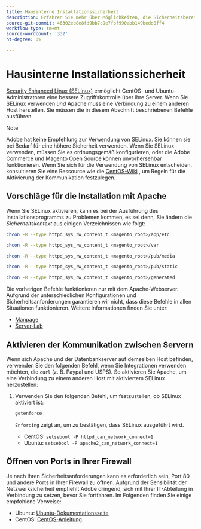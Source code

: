 ```yaml
---
title: Hausinterne Installationssicherheit
description: Erfahren Sie mehr über Möglichkeiten, die Sicherheitsbereitschaft Ihrer Adobe Commerce- oder Magento Open Source-Installation vor Ort zu verbessern.
source-git-commit: 46302eb8e8fd9bb7c9e7fbf990abb149bedd0ff4
workflow-type: tm+mt
source-wordcount: '332'
ht-degree: 0%

---
```



# Hausinterne Installationssicherheit

[Security Enhanced Linux (SELinux)](https://selinuxproject.org/page/Main_Page) ermöglicht CentOS- und Ubuntu-Administratoren eine bessere Zugriffskontrolle über ihre Server. Wenn Sie SELinux verwenden *und* Apache muss eine Verbindung zu einem anderen Host herstellen. Sie müssen die in diesem Abschnitt beschriebenen Befehle ausführen.

>[!NOTE]
>
>Adobe hat keine Empfehlung zur Verwendung von SELinux. Sie können sie bei Bedarf für eine höhere Sicherheit verwenden. Wenn Sie SELinux verwenden, müssen Sie es ordnungsgemäß konfigurieren, oder die Adobe Commerce und Magento Open Source können unvorhersehbar funktionieren. Wenn Sie sich für die Verwendung von SELinux entscheiden, konsultieren Sie eine Ressource wie die [CentOS-Wiki](https://wiki.centos.org/HowTos/SELinux) , um Regeln für die Aktivierung der Kommunikation festzulegen.

## Vorschläge für die Installation mit Apache

Wenn Sie SELinux aktivieren, kann es bei der Ausführung des Installationsprogramms zu Problemen kommen, es sei denn, Sie ändern die *Sicherheitskontext* aus einigen Verzeichnissen wie folgt:

```bash
chcon -R --type httpd_sys_rw_content_t <magento_root>/app/etc
```

```bash
chcon -R --type httpd_sys_rw_content_t <magento_root>/var
```

```bash
chcon -R --type httpd_sys_rw_content_t <magento_root>/pub/media
```

```bash
chcon -R --type httpd_sys_rw_content_t <magento_root>/pub/static
```

```bash
chcon -R --type httpd_sys_rw_content_t <magento_root>/generated
```

Die vorherigen Befehle funktionieren nur mit dem Apache-Webserver. Aufgrund der unterschiedlichen Konfigurationen und Sicherheitsanforderungen garantieren wir nicht, dass diese Befehle in allen Situationen funktionieren. Weitere Informationen finden Sie unter:

* [Manpage](https://linux.die.net/man/8/httpd_selinux)
* [Server-Lab](https://www.serverlab.ca/tutorials/linux/web-servers-linux/configuring-selinux-policies-for-apache-web-servers/)

## Aktivieren der Kommunikation zwischen Servern

Wenn sich Apache und der Datenbankserver auf demselben Host befinden, verwenden Sie den folgenden Befehl, wenn Sie Integrationen verwenden möchten, die `curl` (z. B. Paypal und USPS).
So aktivieren Sie Apache, um eine Verbindung zu einem anderen Host mit aktiviertem SELinux herzustellen:

1. Verwenden Sie den folgenden Befehl, um festzustellen, ob SELinux aktiviert ist:

   ```bash
   getenforce
   ```

   `Enforcing` zeigt an, um zu bestätigen, dass SELinux ausgeführt wird.

   * CentOS: `setsebool -P httpd_can_network_connect=1`
   * Ubuntu: `setsebool -P apache2_can_network_connect=1`

## Öffnen von Ports in Ihrer Firewall

Je nach Ihren Sicherheitsanforderungen kann es erforderlich sein, Port 80 und andere Ports in Ihrer Firewall zu öffnen. Aufgrund der Sensibilität der Netzwerksicherheit empfiehlt Adobe dringend, sich mit Ihrer IT-Abteilung in Verbindung zu setzen, bevor Sie fortfahren. Im Folgenden finden Sie einige empfohlene Verweise:

* Ubuntu: [Ubuntu-Dokumentationsseite](https://help.ubuntu.com/community/IptablesHowTo)
* CentOS: [CentOS-Anleitung](https://wiki.centos.org/HowTos/Network/IPTables).

